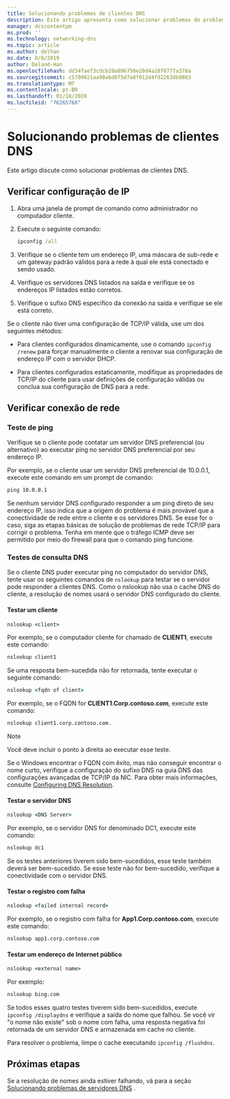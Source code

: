 ```yaml
---
title: Solucionando problemas de clientes DNS
description: Este artigo apresenta como solucionar problemas do problema de DNS do lado do cliente.
manager: dcscontentpm
ms.prod: ''
ms.technology: networking-dns
ms.topic: article
ms.author: delhan
ms.date: 8/8/2019
author: Deland-Han
ms.openlocfilehash: dd34fae73cdcb20a896750e20d4a28f8777a378a
ms.sourcegitcommit: c5709021aa98abd075d7a8f912d4fd2263db8803
ms.translationtype: MT
ms.contentlocale: pt-BR
ms.lasthandoff: 01/18/2020
ms.locfileid: "76265768"
---
```

# <a name="troubleshooting-dns-clients"></a>Solucionando problemas de clientes DNS

Este artigo discute como solucionar problemas de clientes DNS.

## <a name="check-ip-configuration"></a>Verificar configuração de IP

1. Abra uma janela de prompt de comando como administrador no computador cliente.

2. Execute o seguinte comando:

   ```cmd
   ipconfig /all
   ```

3. Verifique se o cliente tem um endereço IP, uma máscara de sub-rede e um gateway padrão válidos para a rede à qual ele está conectado e sendo usado.

4. Verifique os servidores DNS listados na saída e verifique se os endereços IP listados estão corretos.

5. Verifique o sufixo DNS específico da conexão na saída e verifique se ele está correto.

Se o cliente não tiver uma configuração de TCP/IP válida, use um dos seguintes métodos:

* Para clientes configurados dinamicamente, use o comando `ipconfig /renew` para forçar manualmente o cliente a renovar sua configuração de endereço IP com o servidor DHCP.

* Para clientes configurados estaticamente, modifique as propriedades de TCP/IP do cliente para usar definições de configuração válidas ou conclua sua configuração de DNS para a rede.

## <a name="check-network-connection"></a>Verificar conexão de rede

### <a name="ping-test"></a>Teste de ping

Verifique se o cliente pode contatar um servidor DNS preferencial (ou alternativo) ao executar ping no servidor DNS preferencial por seu endereço IP.

Por exemplo, se o cliente usar um servidor DNS preferencial de 10.0.0.1, execute este comando em um prompt de comando:

```cmd
ping 10.0.0.1
```

Se nenhum servidor DNS configurado responder a um ping direto de seu endereço IP, isso indica que a origem do problema é mais provável que a conectividade de rede entre o cliente e os servidores DNS. Se esse for o caso, siga as etapas básicas de solução de problemas de rede TCP/IP para corrigir o problema. Tenha em mente que o tráfego ICMP deve ser permitido por meio do firewall para que o comando ping funcione.

### <a name="dns-query-tests"></a>Testes de consulta DNS

Se o cliente DNS puder executar ping no computador do servidor DNS, tente usar os seguintes comandos de `nslookup` para testar se o servidor pode responder a clientes DNS. Como o nslookup não usa o cache DNS do cliente, a resolução de nomes usará o servidor DNS configurado do cliente.

#### <a name="test-a-client"></a>Testar um cliente

```cmd
nslookup <client>
```
  
Por exemplo, se o computador cliente for chamado de **CLIENT1**, execute este comando:
  
```cmd
nslookup client1
```
  
Se uma resposta bem-sucedida não for retornada, tente executar o seguinte comando:
  
```cmd
nslookup <fqdn of client>
```
  
Por exemplo, se o FQDN for **CLIENT1.Corp.contoso.com**, execute este comando:

```cmd
nslookup client1.corp.contoso.com.
```

> [!NOTE]
> Você deve incluir o ponto à direita ao executar esse teste.

Se o Windows encontrar o FQDN com êxito, mas não conseguir encontrar o nome curto, verifique a configuração do sufixo DNS na guia DNS das configurações avançadas de TCP/IP da NIC. Para obter mais informações, consulte [Configuring DNS Resolution](https://docs.microsoft.com/previous-versions/tn-archive/dd163570(v=technet.10)#configuring-dns-resolution).

#### <a name="test-the-dns-server"></a>Testar o servidor DNS

```cmd
nslookup <DNS Server>
```

Por exemplo, se o servidor DNS for denominado DC1, execute este comando:

```cmd
nslookup dc1
```
Se os testes anteriores tiverem sido bem-sucedidos, esse teste também deverá ser bem-sucedido. Se esse teste não for bem-sucedido, verifique a conectividade com o servidor DNS.

#### <a name="test-the-failing-record"></a>Testar o registro com falha

```cmd
nslookup <failed internal record>
```

Por exemplo, se o registro com falha for **App1.Corp.contoso.com**, execute este comando:

```cmd
nslookup app1.corp.contoso.com
```

#### <a name="test-a-public-internet-address"></a>Testar um endereço de Internet público

```cmd
nslookup <external name>
```

Por exemplo: 
```cmd
nslookup bing.com
```

Se todos esses quatro testes tiverem sido bem-sucedidos, execute `ipconfig /displaydns` e verifique a saída do nome que falhou. Se você vir "o nome não existe" sob o nome com falha, uma resposta negativa foi retornada de um servidor DNS e armazenada em cache no cliente. 

Para resolver o problema, limpe o cache executando `ipconfig /flushdns`.

## <a name="next-step"></a>Próximas etapas

Se a resolução de nomes ainda estiver falhando, vá para a seção [Solucionando problemas de servidores DNS](troubleshoot-dns-server.md) .
